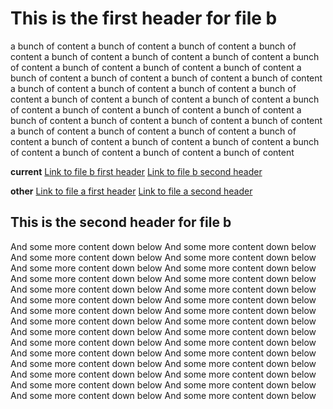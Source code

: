 # This is the first header for file b

a bunch of content
a bunch of content
a bunch of content
a bunch of content
a bunch of content
a bunch of content
a bunch of content
a bunch of content
a bunch of content
a bunch of content
a bunch of content
a bunch of content
a bunch of content
a bunch of content
a bunch of content
a bunch of content
a bunch of content
a bunch of content
a bunch of content
a bunch of content
a bunch of content
a bunch of content
a bunch of content
a bunch of content
a bunch of content
a bunch of content
a bunch of content
a bunch of content
a bunch of content
a bunch of content
a bunch of content
a bunch of content
a bunch of content
a bunch of content
a bunch of content
a bunch of content
a bunch of content
a bunch of content
a bunch of content
a bunch of content
a bunch of content

<b>current</b>
[Link to file b first header](#this-is-the-first-header-for-file-b)
[Link to file b second header](#this-is-the-second-header-for-file-b)

<b>other</b>
[Link to file a first header](./file.a.md#this-is-the-first-header-for-file-a)
[Link to file a second header](./file.a.md#this-is-the-second-header-for-file-a)

## This is the second header for file b

And some more content down below
And some more content down below
And some more content down below
And some more content down below
And some more content down below
And some more content down below
And some more content down below
And some more content down below
And some more content down below
And some more content down below
And some more content down below
And some more content down below
And some more content down below
And some more content down below
And some more content down below
And some more content down below
And some more content down below
And some more content down below
And some more content down below
And some more content down below
And some more content down below
And some more content down below
And some more content down below
And some more content down below
And some more content down below
And some more content down below
And some more content down below
And some more content down below
And some more content down below
And some more content down below
